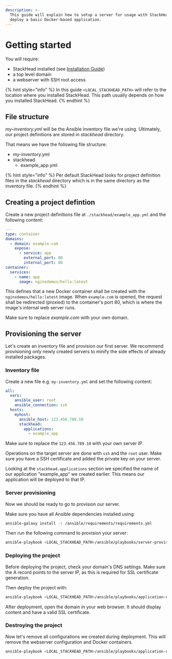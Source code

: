 ```yaml
---
description: >-
  This guide will explain how to setup a server for usage with StackHead and
  deploy a basic Docker-based application.
---
```


# Getting started

You will require:

* StackHead installed \(see [Installation Guide](installation.md)\)
* a top level domain
* a webserver with SSH root access

{% hint style="info" %}
In this guide `<LOCAL_STACKHEAD_PATH>` will refer to the location where you installed StackHead. This path usually depends on how you installed StackHead.
{% endhint %}

## File structure

_my-inventory.yml_ will be the Ansible inventory file we're using. Ultimately, our project definitions are stored in _stackhead_ directory.

That means we have the following file structure:

* my-inventory.yml
* stackhead
  * example\_app.yml

{% hint style="info" %}
Per default StackHead looks for project definition files in the _stackhead_ directory which is in the same directory as the inventory file.
{% endhint %}

## Creating a project defintion

Create a new project definitions file at `./stackhead/example_app.yml` and the following content:

```yaml
---
type: container
domains:
  - domain: example.com
    expose:
      - service: app
        external_port: 80
        internal_port: 80
container:
  services:
    - name: app
      image: nginxdemos/hello:latest
```

This defines that a new Docker container shall be created with the `nginxdemos/hello:latest` image. When `example.com` is opened, the request shall be redirected \(proxied\) to the container's port 80, which is where the image's internal web server runs.

Make sure to replace _example.com_ with your own domain.

## Provisioning the server

Let's create an inventory file and provision our first server. We recommend provisioning only newly created servers to minify the side effects of already installed packages.

### Inventory file

Create a new file e.g. `my-inventory.yml` and set the following content:

```yaml
all:
  vars:
    ansible_user: root
    ansible_connection: ssh
  hosts:
    myhost:
      ansible_host: 123.456.789.10
      stackhead:
        applications:
          - example_app
```

Make sure to replace the `123.456.789.10` with your own server IP.

Operations on the target server are done with `ssh` and the `root` user. Make sure you have a SSH certificate and added the private key on your server.

Looking at the `stackhead.applications` section we specified the name of our application "example\_app" we created earlier. This means our application will be deployed to that IP.

### Server provisioning

Now we should be ready to go to provision our server.

Make sure you have all Ansible dependencies installed using:

```bash
ansible-galaxy install -r /ansible/requirements/requirements.yml
```

Then run the following command to provision your server:

```bash
ansible-playbook <LOCAL_STACKHEAD_PATH>/ansible/playbooks/server-provision.yml -i my-inventory.yml
```

### Deploying the project

Before deploying the project, check your domain's DNS settings. Make sure the A record points to the server IP, as this is required for SSL certificate generation.

Then deploy the project with:

```bash
ansible-playbook <LOCAL_STACKHEAD_PATH>/ansible/playbooks/application-deploy.yml -i my-inventory.yml
```

After deployment, open the domain in your web browser. It should display content and have a valid SSL certificate.

### Destroying the project

Now let's remove all configurations we created during deployment. This will remove the webserver configuration and Docker containers.

```bash
ansible-playbook <LOCAL_STACKHEAD_PATH>/ansible/playbooks/application-destroy.yml -i my-inventory.yml --extra-vars "project_name=example_app"
```
